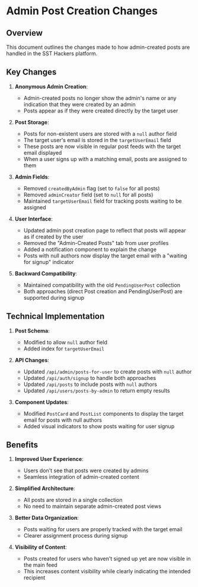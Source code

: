 # Admin Post Creation Changes

## Overview

This document outlines the changes made to how admin-created posts are handled in the SST Hackers platform.

## Key Changes

1. **Anonymous Admin Creation**: 
   - Admin-created posts no longer show the admin's name or any indication that they were created by an admin
   - Posts appear as if they were created directly by the target user

2. **Post Storage**:
   - Posts for non-existent users are stored with a `null` author field
   - The target user's email is stored in the `targetUserEmail` field
   - These posts are now visible in regular post feeds with the target email displayed
   - When a user signs up with a matching email, posts are assigned to them

3. **Admin Fields**:
   - Removed `createdByAdmin` flag (set to `false` for all posts)
   - Removed `adminCreator` field (set to `null` for all posts)
   - Maintained `targetUserEmail` field for tracking posts waiting to be assigned

4. **User Interface**:
   - Updated admin post creation page to reflect that posts will appear as if created by the user
   - Removed the "Admin-Created Posts" tab from user profiles
   - Added a notification component to explain the change
   - Posts with null authors now display the target email with a "waiting for signup" indicator

5. **Backward Compatibility**:
   - Maintained compatibility with the old `PendingUserPost` collection
   - Both approaches (direct Post creation and PendingUserPost) are supported during signup

## Technical Implementation

1. **Post Schema**:
   - Modified to allow `null` author field
   - Added index for `targetUserEmail`

2. **API Changes**:
   - Updated `/api/admin/posts-for-user` to create posts with `null` author
   - Updated `/api/auth/signup` to handle both approaches
   - Updated `/api/posts` to include posts with `null` authors
   - Updated `/api/users/posts-by-admin` to return empty results

3. **Component Updates**:
   - Modified `PostCard` and `PostList` components to display the target email for posts with null authors
   - Added visual indicators to show posts waiting for user signup

## Benefits

1. **Improved User Experience**:
   - Users don't see that posts were created by admins
   - Seamless integration of admin-created content

2. **Simplified Architecture**:
   - All posts are stored in a single collection
   - No need to maintain separate admin-created post views

3. **Better Data Organization**:
   - Posts waiting for users are properly tracked with the target email
   - Clearer assignment process during signup

4. **Visibility of Content**:
   - Posts created for users who haven't signed up yet are now visible in the main feed
   - This increases content visibility while clearly indicating the intended recipient 